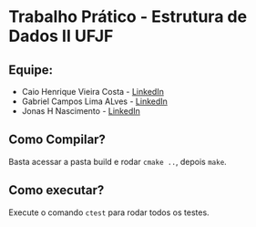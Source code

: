 # Trabalho Prático - Estrutura de Dados II UFJF

## Equipe:
 - Caio Henrique Vieira Costa - [LinkedIn](https://www.linkedin.com/in/caioviier/)
 - Gabriel Campos Lima ALves - [LinkedIn](https://www.linkedin.com/in/camposcodes/)
 - Jonas H Nascimento - [LinkedIn](https://www.linkedin.com/in/jonas-henrique-97ab68180/)

## Como Compilar?
Basta acessar a pasta build e rodar `cmake ..`, depois `make`.

## Como executar?
Execute o comando `ctest` para rodar todos os testes.

